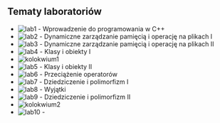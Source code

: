 ## Tematy laboratoriów
* ![lab1](https://github.com/AdamKlekowski/JiMP_II/tree/master/lab1) - Wprowadzenie do programowania w C++
* ![lab2](https://github.com/AdamKlekowski/JiMP_II/tree/master/lab2) - Dynamiczne zarządzanie pamięcią i operację na plikach I
* ![lab3](https://github.com/AdamKlekowski/JiMP_II/tree/master/lab3) - Dynamiczne zarządzanie pamięcią i operację na plikach II
* ![lab4](https://github.com/AdamKlekowski/JiMP_II/tree/master/lab4) - Klasy i obiekty I
* ![kolokwium1](https://github.com/AdamKlekowski/JiMP_II/tree/master/kolokwium1)
* ![lab5](https://github.com/AdamKlekowski/JiMP_II/tree/master/lab5) - Klasy i obiekty II
* ![lab6](https://github.com/AdamKlekowski/JiMP_II/tree/master/lab6) - Przeciążenie operatorów
* ![lab7](https://github.com/AdamKlekowski/JiMP_II/tree/master/lab7) - Dziedziczenie i polimorfizm I
* ![lab8](https://github.com/AdamKlekowski/JiMP_II/tree/master/lab8) - Wyjątki
* ![lab9](https://github.com/AdamKlekowski/JiMP_II/tree/master/lab9) - Dziedziczenie i polimorfizm II
* ![kolokwium2](https://github.com/AdamKlekowski/JiMP_II/tree/master/kolokwium2)
* ![lab10](https://github.com/AdamKlekowski/JiMP_II/tree/master/lab10) - 